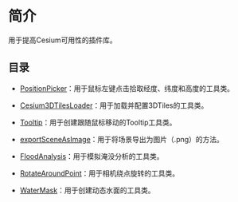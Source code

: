 # 简介

用于提高Cesium可用性的插件库。

## 目录

- [PositionPicker](https://syzdev.cn/cesium-plugins-docs/zh/docs/PositionPicker.html)：用于鼠标左键点击拾取经度、纬度和高度的工具类。

- [Cesium3DTilesLoader](https://syzdev.cn/cesium-plugins-docs/zh/docs/Cesium3DTilesLoader.html)：用于加载并配置3DTiles的工具类。

- [Tooltip](https://syzdev.cn/cesium-plugins-docs/zh/docs/Tooltip.html)：用于创建跟随鼠标移动的Tooltip工具类。

- [exportSceneAsImage](https://syzdev.cn/cesium-plugins-docs/zh/docs/exportSceneAsImage.html)：用于将场景导出为图片（.png）的方法。

- [FloodAnalysis](https://syzdev.cn/cesium-plugins-docs/zh/docs/FloodAnalysis.html)：用于模拟淹没分析的工具类。

- [RotateAroundPoint](https://syzdev.cn/cesium-plugins-docs/zh/docs/RotateAroundPoint.html)：用于相机绕点旋转的工具类。

- [WaterMask](https://syzdev.cn/cesium-plugins-docs/zh/docs/WaterMask.html)：用于创建动态水面的工具类。